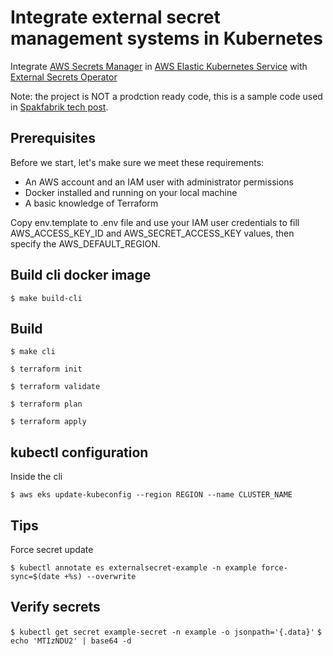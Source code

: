 # Integrate external secret management systems in Kubernetes

Integrate [AWS Secrets Manager](https://aws.amazon.com/secrets-manager/) in [AWS Elastic Kubernetes Service](https://aws.amazon.com/eks/) with [External Secrets Operator](https://external-secrets.io/)

Note: the project is NOT a prodction ready code, this is a sample code used in [Spakfabrik tech post](https://tech.sparkfabrik.com/).


## Prerequisites

Before we start, let's make sure we meet these requirements:

- An AWS account and an IAM user with administrator permissions
- Docker installed and running on your local machine
- A basic knowledge of Terraform

Copy env.template to .env file and use your IAM user credentials to fill AWS_ACCESS_KEY_ID and
AWS_SECRET_ACCESS_KEY values, then specify the AWS_DEFAULT_REGION.

## Build cli docker image

`$ make build-cli`

## Build

`$ make cli`

`$ terraform init`

`$ terraform validate`

`$ terraform plan`

`$ terraform apply`

## kubectl configuration

Inside the cli

`$ aws eks update-kubeconfig --region REGION --name CLUSTER_NAME`

## Tips

Force secret update

`$ kubectl annotate es externalsecret-example -n example force-sync=$(date +%s) --overwrite`

## Verify secrets

`$ kubectl get secret example-secret -n example -o jsonpath='{.data}'`
`$ echo 'MTIzNDU2' | base64 -d`
